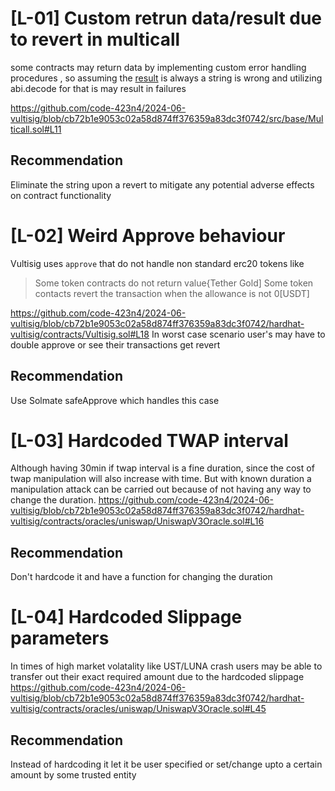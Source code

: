 # [L-01] Custom retrun data/result due to revert in multicall
some contracts  may return data by implementing custom error handling procedures , so assuming the [result](https://github.com/code-423n4/2024-06-vultisig/blob/cb72b1e9053c02a58d874ff376359a83dc3f0742/src/base/Multicall.sol#L22) is always a string is wrong and utilizing abi.decode for that is may result in failures

https://github.com/code-423n4/2024-06-vultisig/blob/cb72b1e9053c02a58d874ff376359a83dc3f0742/src/base/Multicall.sol#L11
## Recommendation
 Eliminate the string upon a revert to mitigate any potential adverse effects on contract functionality

# [L-02] Weird Approve behaviour
Vultisig uses `approve` that do not handle non standard erc20 tokens like

> Some token contracts do not return value{Tether Gold]
> Some token contacts revert the transaction when the allowance is not 0[USDT]

https://github.com/code-423n4/2024-06-vultisig/blob/cb72b1e9053c02a58d874ff376359a83dc3f0742/hardhat-vultisig/contracts/Vultisig.sol#L18
In worst case scenario user's may have to double approve or see their transactions get revert
## Recommendation 
Use Solmate safeApprove which handles this case

# [L-03] Hardcoded TWAP interval
Although having 30min if twap interval is a fine duration, since the cost of twap manipulation will also increase with time. But with known duration a manipulation attack can be carried out because of not having any way to change the duration.
https://github.com/code-423n4/2024-06-vultisig/blob/cb72b1e9053c02a58d874ff376359a83dc3f0742/hardhat-vultisig/contracts/oracles/uniswap/UniswapV3Oracle.sol#L16
## Recommendation 
Don't hardcode it and have a function for changing the duration

# [L-04] Hardcoded Slippage parameters
In times of high market volatality like UST/LUNA crash users may be able to transfer out their exact required amount due to the hardcoded slippage
https://github.com/code-423n4/2024-06-vultisig/blob/cb72b1e9053c02a58d874ff376359a83dc3f0742/hardhat-vultisig/contracts/oracles/uniswap/UniswapV3Oracle.sol#L45
## Recommendation
Instead of hardcoding it let it be user specified or set/change upto a certain amount by some trusted entity 